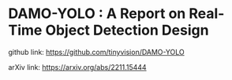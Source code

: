 # DAMO-YOLO : A Report on Real-Time Object Detection Design

github link: https://github.com/tinyvision/DAMO-YOLO

arXiv link: https://arxiv.org/abs/2211.15444
